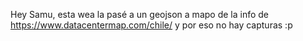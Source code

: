 Hey Samu, esta wea la pasé a un geojson a mapo de la info de https://www.datacentermap.com/chile/ y por eso no hay capturas :p
